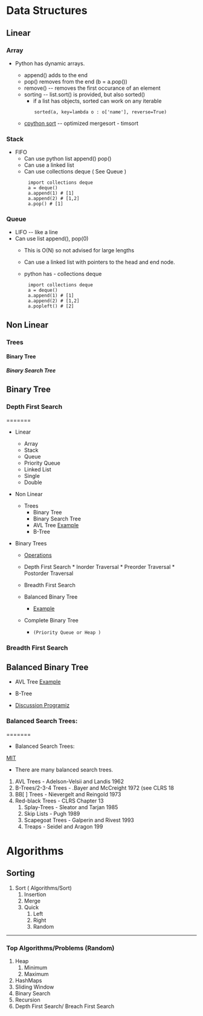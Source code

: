 

# Data Structures 

##   Linear
###   Array
* Python has dynamic arrays.
    * append() adds to the end
    * pop() removes from the end (b = a.pop())
    * remove() -- removes the first occurance of an element
    * sorting --
        list.sort() is provided, but also sorted()
        * if a list has objects, sorted can work on any iterable

    ```
           sorted(a, key=lambda o : o['name'], reverse=True)
    ```
    * [cpython sort](https://github.com/python/cpython/blob/main/Objects/listsort.txt) -- optimized mergesort - timsort
###   Stack
* FIFO 
    * Can use python list append() pop()
    * Can use a linked list
    * Can use collections deque ( See Queue )
```
        import collections deque
        a = deque()
        a.append(1) # [1]
        a.append(2) # [1,2]
        a.pop() # [1]
```

    
###   Queue
* LIFO -- like a line 
* Can use list append(), pop(0)
    * This is O(N) so not advised for large lengths 
    *  Can use a linked list with pointers to the head and end node.

   * python has - collections deque
```
        import collections deque
        a = deque()
        a.append(1) # [1]
        a.append(2) # [1,2]
        a.popleft() # [2]
```
    
## Non Linear
### Trees
#### Binary Tree
##### Binary Search Tree

## Binary Tree
### Depth First Search
=======
*   Linear
    *   Array
    *   Stack
    *   Queue
       * Priority Queue  
    *   Linked List
       * Single
       * Double      
*   Non Linear   
    *   Trees
        *   Binary Tree
        *   Binary Search Tree
        *   AVL Tree [Example](%5Bhttps://www.geeksforgeeks.org/avl-tree-in-python/%5D(https://www.datacamp.com/tutorial/avl-tree))
        *   B-Tree
   * Binary Trees

      *   [Operations](https://www.geeksforgeeks.org/binary-tree-data-structure/)
      *   Depth First Search
         *  Inorder Traversal
         *   Preorder Traversal
         *   Postorder Traversal
     *  Breadth First Search


      * Balanced Binary Tree
         *   [Example](https://www.programiz.com/dsa/balanced-binary-tree)
      * Complete Binary Tree
         *     (Priority Queue or Heap )


### Breadth First Search

## Balanced Binary Tree
* AVL Tree [Example](%5Bhttps://www.geeksforgeeks.org/avl-tree-in-python/%5D(https://www.datacamp.com/tutorial/avl-tree))
* B-Tree

*   [Discussion Programiz ](https://www.programiz.com/dsa/balanced-binary-tree)

### Balanced Search Trees:
=======
* Balanced Search Trees:

[MIT](https://ocw.mit.edu/courses/6-006-introduction-to-algorithms-fall-2011/83cdd705cd418d10d9769b741e34a2b8_MIT6_006F11_lec06.pdf)

* There are many balanced search trees.

1.  AVL Trees - Adelson-Velsii and Landis 1962
2.  B-Trees/2-3-4 Trees - .Bayer and McCreight 1972 (see CLRS 18
3.  BB\[ \] Trees - Nievergelt and Reingold 1973
4.  Red-black Trees - CLRS Chapter 13
    1.  Splay-Trees - Sleator and Tarjan 1985
    2.  Skip Lists - Pugh 1989
    3.  Scapegoat Trees - Galperin and Rivest 1993
    4.  Treaps - Seidel and Aragon 199

# Algorithms
## Sorting

1.  Sort ( Algorithms/Sort)
    1.  Insertion
    2.  Merge
    3.  Quick
        1.  Left
        2.  Right
        3.  Random

---

### Top Algorithms/Problems (Random)

1.  Heap
    1.  Minimum
    2.  Maximum
2.  HashMaps
3.  Sliding Window
4.  Binary Search
5.  Recursion
6.  Depth First Search/ Breach First Search

